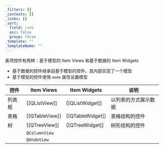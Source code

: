 ```yaml
---
_filters: []
_contexts: []
_links: []
_sort:
  field: rank
  asc: false
  group: false
_template: ""
_templateName: ""
---
```

表项控件有两种：基于模型的 Item Views 和基于数据的 Item Widgets
* 基于数据的控件继承自基于模型的控件，其内部实现了一个模型
* 基于模型的控件使用 `mode` 属性设置模型

| 控件  | Item Views     | Item Widgets     | 说明         |
| --- | -------------- | ---------------- | ---------- |
| 列表框 | [[QListView]]  | [[QListWidget]]  | 以列表的方式展示数据 |
| 表格  | [[QTableView]] | [[QTableWidget]] | 表格结构的控件    |
| 树   | [[QTreeView]]  | [[QTreeWidget]]  | 树形结构的控件    |
|     | `QColumnView`  |                  |            |
|     | `QUndoView`    |                  |            |
